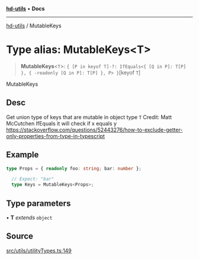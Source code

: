 [**hd-utils**](../README.md) • **Docs**

***

[hd-utils](../globals.md) / MutableKeys

# Type alias: MutableKeys\<T\>

> **MutableKeys**\<`T`\>: `{ [P in keyof T]-?: IfEquals<{ [Q in P]: T[P] }, { -readonly [Q in P]: T[P] }, P> }`\[keyof `T`\]

MutableKeys

## Desc

Get union type of keys that are mutable in object type `T`
Credit: Matt McCutchen
IfEquals it will check if x equals y
https://stackoverflow.com/questions/52443276/how-to-exclude-getter-only-properties-from-type-in-typescript

## Example

```ts
type Props = { readonly foo: string; bar: number };

  // Expect: "bar"
  type Keys = MutableKeys<Props>;
```

## Type parameters

• **T** *extends* `object`

## Source

[src/utils/utilityTypes.ts:149](https://github.com/AhmadHddad/h-utils/blob/b1dfa95e218c9605f39fc234662ef50e62fadcb8/src/utils/utilityTypes.ts#L149)
